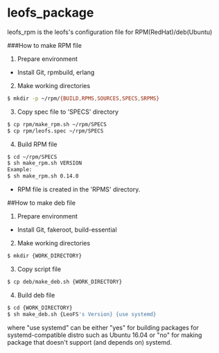 leofs_package
=============

leofs_rpm is the leofs's configuration file for RPM(RedHat)/deb(Ubuntu)

###How to make RPM file

1. Prepare environment  
  * Install Git, rpmbuild, erlang  

2. Make working directories  
```bash
$ mkdir -p ~/rpm/{BUILD,RPMS,SOURCES,SPECS,SRPMS}
```

3. Copy spec file to 'SPECS' directory  
```bash
$ cp rpm/make_rpm.sh ~/rpm/SPECS  
$ cp rpm/leofs.spec ~/rpm/SPECS
```

4. Build RPM file  
```bash
$ cd ~/rpm/SPECS  
$ sh make_rpm.sh VERSION 
Example:  
$ sh make_rpm.sh 0.14.0  
``` 
  * RPM file is created in the 'RPMS' directory.

##How to make deb file

1. Prepare environment
  * Install Git, fakeroot, build-essential

2. Make working directories
```bash
$ mkdir {WORK_DIRECTORY}
 ```

3. Copy script file  
```bash
$ cp deb/make_deb.sh {WORK_DIRECTORY}
```

4. Build deb file
```bash
$ cd {WORK_DIRECTORY}
$ sh make_deb.sh {LeoFS's Version} {use systemd}
```
where "use systemd" can be either "yes" for building packages for systemd-compatible distro
such as Ubuntu 16.04 or "no" for making package that doesn't support (and depends on) systemd.
